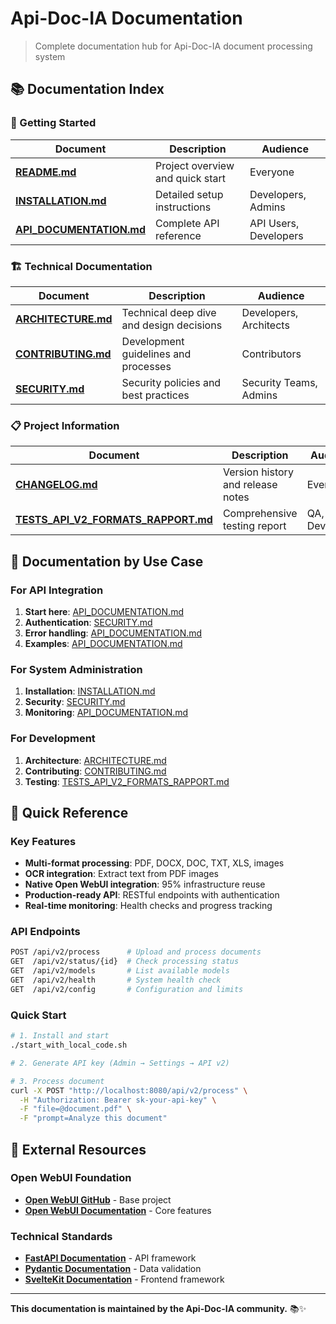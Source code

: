 # Api-Doc-IA Documentation

> Complete documentation hub for Api-Doc-IA document processing system

## 📚 Documentation Index

### 🚀 Getting Started

| Document | Description | Audience |
|----------|-------------|-----------|
| **[README.md](../README.md)** | Project overview and quick start | Everyone |
| **[INSTALLATION.md](../INSTALLATION.md)** | Detailed setup instructions | Developers, Admins |
| **[API_DOCUMENTATION.md](../API_DOCUMENTATION.md)** | Complete API reference | API Users, Developers |

### 🏗️ Technical Documentation

| Document | Description | Audience |
|----------|-------------|-----------|
| **[ARCHITECTURE.md](../ARCHITECTURE.md)** | Technical deep dive and design decisions | Developers, Architects |
| **[CONTRIBUTING.md](../CONTRIBUTING.md)** | Development guidelines and processes | Contributors |
| **[SECURITY.md](../SECURITY.md)** | Security policies and best practices | Security Teams, Admins |

### 📋 Project Information

| Document | Description | Audience |
|----------|-------------|-----------|
| **[CHANGELOG.md](../CHANGELOG.md)** | Version history and release notes | Everyone |
| **[TESTS_API_V2_FORMATS_RAPPORT.md](../TESTS_API_V2_FORMATS_RAPPORT.md)** | Comprehensive testing report | QA, Developers |

## 🎯 Documentation by Use Case

### For API Integration

1. **Start here**: [API_DOCUMENTATION.md](../API_DOCUMENTATION.md)
2. **Authentication**: [SECURITY.md](../SECURITY.md#authentication--authorization)
3. **Error handling**: [API_DOCUMENTATION.md](../API_DOCUMENTATION.md#error-handling)
4. **Examples**: [API_DOCUMENTATION.md](../API_DOCUMENTATION.md#usage-examples)

### For System Administration

1. **Installation**: [INSTALLATION.md](../INSTALLATION.md)
2. **Security**: [SECURITY.md](../SECURITY.md)
3. **Monitoring**: [API_DOCUMENTATION.md](../API_DOCUMENTATION.md#monitoring--performance)

### For Development

1. **Architecture**: [ARCHITECTURE.md](../ARCHITECTURE.md)
2. **Contributing**: [CONTRIBUTING.md](../CONTRIBUTING.md)
3. **Testing**: [TESTS_API_V2_FORMATS_RAPPORT.md](../TESTS_API_V2_FORMATS_RAPPORT.md)

## 📖 Quick Reference

### Key Features

- **Multi-format processing**: PDF, DOCX, DOC, TXT, XLS, images
- **OCR integration**: Extract text from PDF images
- **Native Open WebUI integration**: 95% infrastructure reuse
- **Production-ready API**: RESTful endpoints with authentication
- **Real-time monitoring**: Health checks and progress tracking

### API Endpoints

```bash
POST /api/v2/process      # Upload and process documents
GET  /api/v2/status/{id}  # Check processing status
GET  /api/v2/models       # List available models
GET  /api/v2/health       # System health check
GET  /api/v2/config       # Configuration and limits
```

### Quick Start

```bash
# 1. Install and start
./start_with_local_code.sh

# 2. Generate API key (Admin → Settings → API v2)

# 3. Process document
curl -X POST "http://localhost:8080/api/v2/process" \
  -H "Authorization: Bearer sk-your-api-key" \
  -F "file=@document.pdf" \
  -F "prompt=Analyze this document"
```

## 🔗 External Resources

### Open WebUI Foundation

- **[Open WebUI GitHub](https://github.com/open-webui/open-webui)** - Base project
- **[Open WebUI Documentation](https://docs.openwebui.com/)** - Core features

### Technical Standards

- **[FastAPI Documentation](https://fastapi.tiangolo.com/)** - API framework
- **[Pydantic Documentation](https://docs.pydantic.dev/)** - Data validation
- **[SvelteKit Documentation](https://kit.svelte.dev/)** - Frontend framework

---

**This documentation is maintained by the Api-Doc-IA community.** 📚✨